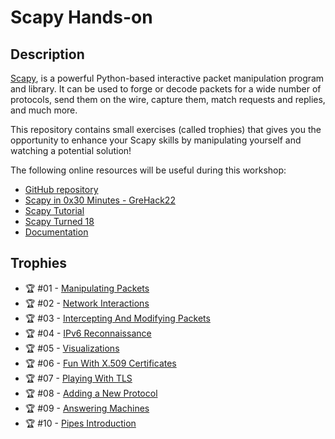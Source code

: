 # Scapy Hands-on

## Description

[Scapy](https://www.scapy.net), is a powerful Python-based interactive packet manipulation program and library. It can be used to forge or decode packets for a wide number of protocols, send them on the wire, capture them, match requests and replies, and much more.

This repository contains small exercises (called trophies) that gives you the opportunity to enhance your Scapy skills by manipulating yourself and watching a potential solution!

The following online resources will be useful during this workshop:

- [GitHub repository](https://github.com/secdev/scapy)
- [Scapy in 0x30 Minutes - GreHack22](https://github.com/guedou/guedou.github.io/blob/master/talks/2022_GreHack/Scapy%20in%200x30%20minutes.ipynb)
- [Scapy Tutorial](https://guedou.github.io/talks/2019_BHUSA/Scapy.slides.html#/)
- [Scapy Turned 18](https://docs.google.com/presentation/d/1OWMumgOdQsoqkT0Bi8mqtqrb4WtM1n83tPcQV4eTdlw/edit?usp=sharing)
- [Documentation](http://scapy.readthedocs.io/en/latest/)

## Trophies

- :trophy: #01 - [Manipulating Packets](trophies/manipulating_packets.md)
- :trophy: #02 - [Network Interactions](trophies/network_interactions.md)
- :trophy: #03 - [Intercepting And Modifying Packets](trophies/intercepting_and_modifying.md)
- :trophy: #04 - [IPv6 Reconnaissance](trophies/ipv6_reconnaissance.md)
- :trophy: #05 - [Visualizations](trophies/visualizations.md)  
- :trophy: #06 - [Fun With X.509 Certificates](trophies/fun_with_x509.md)
- :trophy: #07 - [Playing With TLS](trophies/playing_with_tls.md)
- :trophy: #08 - [Adding a New Protocol](trophies/new_protocol.md)
- :trophy: #09 - [Answering Machines](trophies/answering_machines.md)  
- :trophy: #10 - [Pipes Introduction](trophies/pipes_introduction.md)
